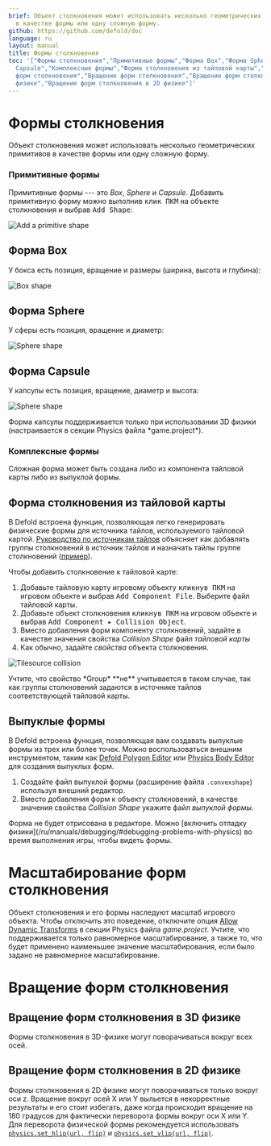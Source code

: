 ```yaml
---
brief: Объект столкновения может использовать несколько геометрических примитивов
  в качестве формы или одну сложную форму.
github: https://github.com/defold/doc
language: ru
layout: manual
title: Формы столкновения
toc: '["Формы столкновения","Примитивные формы","Форма Box","Форма Sphere","Форма
  Capsule","Комплексные формы","Форма столкновения из тайловой карты","Выпуклые формы","Масштабирование
  форм столкновения","Вращение форм столкновения","Вращение форм столкновения в 3D
  физике","Вращение форм столкновения в 2D физике"]'
---
```


# Формы столкновения

Объект столкновения может использовать несколько геометрических примитивов в качестве формы или одну сложную форму.

### Примитивные формы
Примитивные формы --- это *Box*, *Sphere* и *Capsule*. Добавить примитивную форму можно выполнив <kbd>клик ПКМ</kbd> на объекте столкновения и выбрав <kbd>Add Shape</kbd>:

![Add a primitive shape](/manuals/images/physics/add_shape.png)

## Форма Box
У бокса есть позиция, вращение и размеры (ширина, высота и глубина):

![Box shape](/manuals/images/physics/box.png)

## Форма Sphere
У сферы есть позиция, вращение и диаметр:

![Sphere shape](/manuals/images/physics/sphere.png)

## Форма Capsule
У капсулы есть позиция, вращение, диаметр и высота:

![Sphere shape](/manuals/images/physics/capsule.png)

<div class='important' markdown='1'>
Форма капсулы поддерживается только при использовании 3D физики (настраивается в секции Physics файла *game.project*).
</div>

### Комплексные формы
Сложная форма может быть создана либо из компонента тайловой карты либо из выпуклой формы.

## Форма столкновения из тайловой карты
В Defold встроена функция, позволяющая легко генерировать физические формы для источника тайлов, используемого тайловой картой. [Руководство по источникам тайлов](/ru/manuals/tilesource/#tile-source-collision-shapes) объясняет как добавлять группы столкновений в источник тайлов и назначать тайлы группе столкновений ([пример](/examples/tilemap/collisions/)).

Чтобы добавить столкновение к тайловой карте:

1. Добавьте тайловую карту игровому объекту <kbd>кликнув ПКМ</kbd> на игровом объекте и выбрав <kbd>Add Component File</kbd>. Выберите файл тайловой карты.
2. Добавьте объект столкновения <kbd>кликнув ПКМ</kbd> на игровом объекте и выбрав <kbd>Add Component ▸ Collision Object</kbd>.
3. Вместо добавления форм компоненту столкновений, задайте в качестве значения свойства *Collision Shape* файл *тайловой карты*
4. Как обычно, задайте *свойства* объекта столкновения.

![Tilesource collision](/manuals/images/physics/collision_tilemap.png)

<div class='important' markdown='1'>
Учтите, что свойство *Group* **не** учитывается в таком случае, так как группы столкновений задаются в источнике тайлов соответствующей тайловой карты.
</div>

## Выпуклые формы
В Defold встроена функция, позволяющая вам создавать выпуклые формы из трех или более точек. Можно воспользоваться внешним инструментом, таким как [Defold Polygon Editor](/assets/defoldpolygoneditor/) или [Physics Body Editor](/assets/physicsbodyeditor/) для создания выпуклых форм.

1. Создайте файл выпуклой формы (расширение файла `.convexshape`) используя внешний редактор.
2. Вместо добавления форм к объекту столкновений, в качестве значения свойства *Collision Shape* укажите файл *выпуклой формы*.

<div class='sidenote' markdown='1'>
Форма не будет отрисована в редакторе. Можно [включить отладку физики](/ru/manuals/debugging/#debugging-problems-with-physics) во время выполнения игры, чтобы видеть формы.
</div>


# Масштабирование форм столкновения
Объект столкновения и его формы наследуют масштаб игрового объекта. Чтобы отключить это поведение, отключите опция [Allow Dynamic Transforms](/ru/manuals/project-settings/#allow-dynamic-transforms) в секции Physics файла *game.project*. Учтите, что поддерживается только равномерное масштабирование, а также то, что будет применено наименьшее значение масштабирования, если было задано не равномерное масштабирование.


# Вращение форм столкновения

## Вращение форм столкновения в 3D физике
Формы столкновения в 3D-физике могут поворачиваться вокруг всех осей.


## Вращение форм столкновения в 2D физике
Формы столкновения в 2D физике могут поворачиваться только вокруг оси z. Вращение вокруг осей X или Y выльется в некорректные результаты и его стоит избегать, даже когда происходит вращение на 180 градусов для фактически переворота формы вокруг оси X или Y. Для переворота физической формы рекомендуется использовать [`physics.set_hlip(url, flip)`](/ref/stable/physics/?#physics.set_hflip:url-flip) и [`physics.set_vlip(url, flip)`](/ref/stable/physics/?#physics.set_vflip:url-flip).